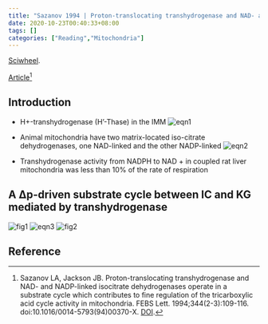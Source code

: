 ```yaml
---
title: "Sazanov 1994 | Proton-translocating transhydrogenase and NAD- and NADP-linked isocitrate dehydrogenases operate in a substrate cycle which contributes to fine regulation of the tricarboxylic acid cycle activity in mitochondria"
date: 2020-10-23T00:40:33+08:00
tags: []
categories: ["Reading","Mitochondria"]
---
```


[Sciwheel](https://sciwheel.com/work/#/items/222757).

[Article](https://febs.onlinelibrary.wiley.com/doi/abs/10.1016/0014-5793(94)00370-X)[^Sazanov1994]

<!--more-->

## Introduction
* H+-transhydrogenase  (H’-Thase) in the IMM
![eqn1](https://user-images.githubusercontent.com/40054455/86718515-bd5d8f80-c055-11ea-9f0b-15bae8d8d983.png)

* Animal mitochondria have two matrix-located iso-citrate dehydrogenases, one NAD-linked and the other NADP-linked
![eqn2](https://user-images.githubusercontent.com/40054455/86718522-be8ebc80-c055-11ea-98e5-9f68dea80b77.png)

* Transhydrogenase  activity  from  NADPH  to  NAD  +  in  coupled  rat  liver  mitochondria  was  less  than  10%  of  the  rate  of  respiration

## A  Δp-driven  substrate  cycle  between  IC  and  KG  mediated  by  transhydrogenase
![fig1](https://user-images.githubusercontent.com/40054455/86718526-bfbfe980-c055-11ea-91ea-a718d83b55f0.png)
![eqn3](https://user-images.githubusercontent.com/40054455/86718524-be8ebc80-c055-11ea-9ddf-100371a3e5d1.png)
![fig2](https://user-images.githubusercontent.com/40054455/86718527-c0588000-c055-11ea-9454-c364db06add3.png)

## Reference
[^Sazanov1994]: Sazanov LA, Jackson JB. Proton-translocating transhydrogenase and NAD- and NADP-linked isocitrate dehydrogenases operate in a substrate cycle which contributes to fine regulation of the tricarboxylic acid cycle activity in mitochondria. FEBS Lett. 1994;344(2-3):109-116. doi:10.1016/0014-5793(94)00370-X. [DOI](https://f1000.com/fulltext/doi/10.1016/0014-5793(94)00370-X).
